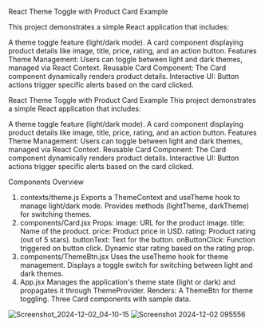 React Theme Toggle with Product Card Example

This project demonstrates a simple React application that includes:

A theme toggle feature (light/dark mode).
A card component displaying product details like image, title, price, rating, and an action button.
Features
Theme Management:
Users can toggle between light and dark themes, managed via React Context.
Reusable Card Component:
The Card component dynamically renders product details.
Interactive UI:
Button actions trigger specific alerts based on the card clicked.





React Theme Toggle with Product Card Example
This project demonstrates a simple React application that includes:

A theme toggle feature (light/dark mode).
A card component displaying product details like image, title, price, rating, and an action button.
Features
Theme Management:
Users can toggle between light and dark themes, managed via React Context.
Reusable Card Component:
The Card component dynamically renders product details.
Interactive UI:
Button actions trigger specific alerts based on the card clicked.





Components Overview
1. contexts/theme.js
Exports a ThemeContext and useTheme hook to manage light/dark mode.
Provides methods (lightTheme, darkTheme) for switching themes.
2. components/Card.jsx
Props:
image: URL for the product image.
title: Name of the product.
price: Product price in USD.
rating: Product rating (out of 5 stars).
buttonText: Text for the button.
onButtonClick: Function triggered on button click.
Dynamic star rating based on the rating prop.
3. components/ThemeBtn.jsx
Uses the useTheme hook for theme management.
Displays a toggle switch for switching between light and dark themes.
4. App.jsx
Manages the application's theme state (light or dark) and propagates it through ThemeProvider.
Renders:
A ThemeBtn for theme toggling.
Three Card components with sample data.

![Screenshot_2024-12-02_04-10-15](https://github.com/user-attachments/assets/a76461b1-8958-4e25-a981-8fede835c550)
![Screenshot 2024-12-02 095556](https://github.com/user-attachments/assets/d8a6d479-80d3-442e-aefb-b7daf67b82de)
